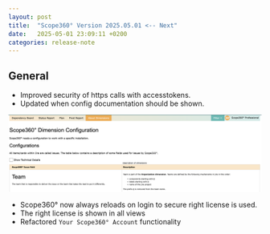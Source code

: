 ```yaml
---
layout: post
title:  "Scope360° Version 2025.05.01 <-- Next"
date:   2025-05-01 23:09:11 +0200
categories: release-note
---
```

## General

- Improved security of https calls with accesstokens.
- Updated when config documentation should be shown.

![release-note-full](/assets/images/release-notes/20250501-01.png)

- Scope360° now always reloads on login to secure right license is used.
- The right license is shown in all views
- Refactored `Your Scope360° Account` functionality
